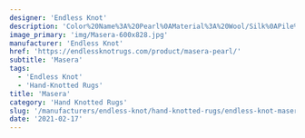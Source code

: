 ```yaml
---
designer: 'Endless Knot'
description: 'Color%20Name%3A%20Pearl%0AMaterial%3A%20Wool/Silk%0APile%3A%20CutStyle%3A%20Abstract%2C%20ModernCollection%3A%20Hand-Knotted%20Collection'
image_primary: 'img/Masera-600x828.jpg'
manufacturer: 'Endless Knot'
href: 'https://endlessknotrugs.com/product/masera-pearl/'
subtitle: 'Masera'
tags:
  - 'Endless Knot'
  - 'Hand-Knotted Rugs'
title: 'Masera'
category: 'Hand Knotted Rugs'
slug: '/manufacturers/endless-knot/hand-knotted-rugs/endless-knot-masera'
date: '2021-02-17'
---
```

